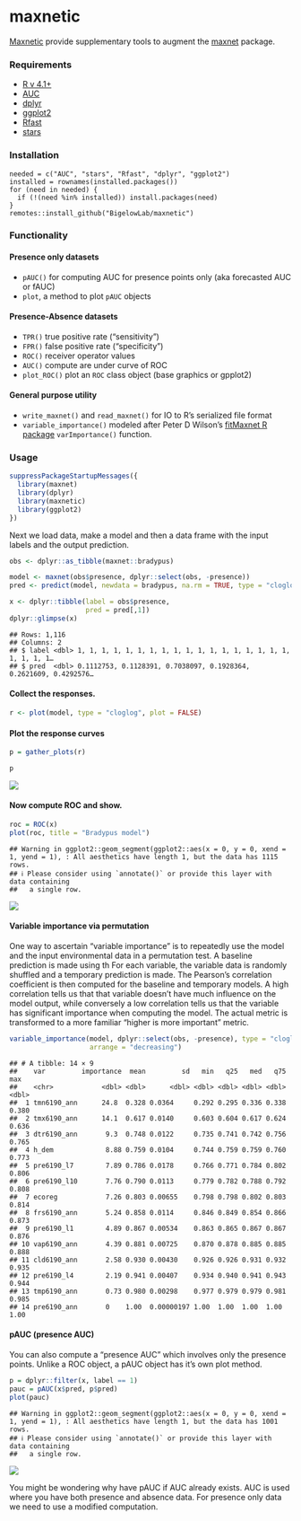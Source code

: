 maxnetic
================

[Maxnetic](https://github.com/BigelowLab/maxnetic) provide supplementary
tools to augment the [maxnet](https://CRAN.R-project.org/package=maxnet)
package.

### Requirements

- [R v 4.1+](https://www.r-project.org/)
- [AUC](https://CRAN.R-project.org/package=AUC)
- [dplyr](https://CRAN.R-project.org/package=dplyr)
- [ggplot2](https://CRAN.R-project.org/package=ggplot2)
- [Rfast](https://CRAN.R-project.org/package=Rfast)
- [stars](https://CRAN.R-project.org/package=stars)

### Installation

    needed = c("AUC", "stars", "Rfast", "dplyr", "ggplot2")
    installed = rownames(installed.packages())
    for (need in needed) {
      if (!(need %in% installed)) install.packages(need)
    }
    remotes::install_github("BigelowLab/maxnetic")

### Functionality

#### Presence only datasets

- `pAUC()` for computing AUC for presence points only (aka forecasted
  AUC or fAUC)
- `plot`, a method to plot `pAUC` objects

#### Presence-Absence datasets

- `TPR()` true positive rate (“sensitivity”)
- `FPR()` false positive rate (“specificity”)
- `ROC()` receiver operator values
- `AUC()` compute are under curve of ROC
- `plot_ROC()` plot an `ROC` class object (base graphics or gpplot2)

#### General purpose utility

- `write_maxnet()` and `read_maxnet()` for IO to R’s serialized file
  format
- `variable_importance()` modeled after Peter D Wilson’s [fitMaxnet R
  package](https://github.com/peterbat1/fitMaxnet) `varImportance()`
  function.

### Usage

``` r
suppressPackageStartupMessages({
  library(maxnet)
  library(dplyr)
  library(maxnetic)
  library(ggplot2)
})
```

Next we load data, make a model and then a data frame with the input
labels and the output prediction.

``` r
obs <- dplyr::as_tibble(maxnet::bradypus)

model <- maxnet(obs$presence, dplyr::select(obs, -presence))
pred <- predict(model, newdata = bradypus, na.rm = TRUE, type = "cloglog")

x <- dplyr::tibble(label = obs$presence,
                   pred = pred[,1])
dplyr::glimpse(x)
```

    ## Rows: 1,116
    ## Columns: 2
    ## $ label <dbl> 1, 1, 1, 1, 1, 1, 1, 1, 1, 1, 1, 1, 1, 1, 1, 1, 1, 1, 1, 1, 1, 1…
    ## $ pred  <dbl> 0.1112753, 0.1128391, 0.7038097, 0.1928364, 0.2621609, 0.4292576…

#### Collect the responses.

``` r
r <- plot(model, type = "cloglog", plot = FALSE)
```

#### Plot the response curves

``` r
p = gather_plots(r)

p
```

![](README_files/figure-gfm/plot_response-1.png)<!-- -->

#### Now compute ROC and show.

``` r
roc = ROC(x)
plot(roc, title = "Bradypus model")
```

    ## Warning in ggplot2::geom_segment(ggplot2::aes(x = 0, y = 0, xend = 1, yend = 1), : All aesthetics have length 1, but the data has 1115 rows.
    ## ℹ Please consider using `annotate()` or provide this layer with data containing
    ##   a single row.

![](README_files/figure-gfm/roc-1.png)<!-- -->

#### Variable importance via permutation

One way to ascertain “variable importance” is to repeatedly use the
model and the input environmental data in a permutation test. A baseline
prediction is made using th For each variable, the variable data is
randomly shuffled and a temporary prediction is made. The Pearson’s
correlation coefficient is then computed for the baseline and temporary
models. A high correlation tells us that that variable doesn’t have much
influence on the model output, while conversely a low correlation tells
us that the variable has significant importance when computing the
model. The actual metric is transformed to a more familiar “higher is
more important” metric.

``` r
variable_importance(model, dplyr::select(obs, -presence), type = "cloglog",
                    arrange = "decreasing")
```

    ## # A tibble: 14 × 9
    ##    var         importance  mean         sd   min   q25   med   q75   max
    ##    <chr>            <dbl> <dbl>      <dbl> <dbl> <dbl> <dbl> <dbl> <dbl>
    ##  1 tmn6190_ann      24.8  0.328 0.0364     0.292 0.295 0.336 0.338 0.380
    ##  2 tmx6190_ann      14.1  0.617 0.0140     0.603 0.604 0.617 0.624 0.636
    ##  3 dtr6190_ann       9.3  0.748 0.0122     0.735 0.741 0.742 0.756 0.765
    ##  4 h_dem             8.88 0.759 0.0104     0.744 0.759 0.759 0.760 0.773
    ##  5 pre6190_l7        7.89 0.786 0.0178     0.766 0.771 0.784 0.802 0.806
    ##  6 pre6190_l10       7.76 0.790 0.0113     0.779 0.782 0.788 0.792 0.808
    ##  7 ecoreg            7.26 0.803 0.00655    0.798 0.798 0.802 0.803 0.814
    ##  8 frs6190_ann       5.24 0.858 0.0114     0.846 0.849 0.854 0.866 0.873
    ##  9 pre6190_l1        4.89 0.867 0.00534    0.863 0.865 0.867 0.867 0.876
    ## 10 vap6190_ann       4.39 0.881 0.00725    0.870 0.878 0.885 0.885 0.888
    ## 11 cld6190_ann       2.58 0.930 0.00430    0.926 0.926 0.931 0.932 0.935
    ## 12 pre6190_l4        2.19 0.941 0.00407    0.934 0.940 0.941 0.943 0.944
    ## 13 tmp6190_ann       0.73 0.980 0.00298    0.977 0.979 0.979 0.981 0.985
    ## 14 pre6190_ann       0    1.00  0.00000197 1.00  1.00  1.00  1.00  1.00

#### pAUC (presence AUC)

You can also compute a “presence AUC” which involves only the presence
points. Unlike a ROC object, a pAUC object has it’s own plot method.

``` r
p = dplyr::filter(x, label == 1)
pauc = pAUC(x$pred, p$pred)
plot(pauc)
```

    ## Warning in ggplot2::geom_segment(ggplot2::aes(x = 0, y = 0, xend = 1, yend = 1), : All aesthetics have length 1, but the data has 1001 rows.
    ## ℹ Please consider using `annotate()` or provide this layer with data containing
    ##   a single row.

![](README_files/figure-gfm/pauc-1.png)<!-- -->

You might be wondering why have pAUC if AUC already exists. AUC is used
where you have both presence and absence data. For presence only data we
need to use a modified computation.
